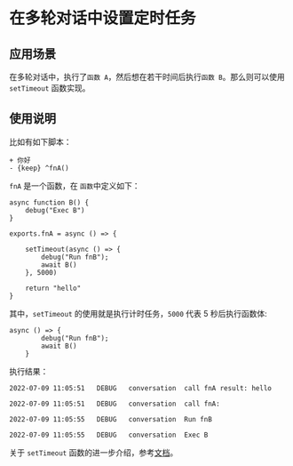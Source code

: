 # 在多轮对话中设置定时任务

## 应用场景

在多轮对话中，执行了`函数 A`，然后想在若干时间后执行`函数 B`。那么则可以使用 `setTimeout` 函数实现。

## 使用说明

比如有如下脚本：

```脚本
+ 你好
- {keep} ^fnA()
```

`fnA` 是一个函数，在 `函数`中定义如下：

```函数
async function B() {
    debug("Exec B")
}

exports.fnA = async () => {

    setTimeout(async () => {
        debug("Run fnB");
        await B()
    }, 5000)

    return "hello"
}
```

其中，`setTimeout` 的使用就是执行计时任务，`5000` 代表 5 秒后执行函数体:

```
async () => {
        debug("Run fnB");
        await B()
    }
```

执行结果：

```日志
2022-07-09 11:05:51   DEBUG   conversation  call fnA result: hello

2022-07-09 11:05:51   DEBUG   conversation  call fnA:

2022-07-09 11:05:55   DEBUG   conversation  Run fnB

2022-07-09 11:05:55   DEBUG   conversation  Exec B
```

关于 `setTimeout` 函数的进一步介绍，参考[文档](https://www.runoob.com/w3cnote/javascript-settimeout-usage.html)。
